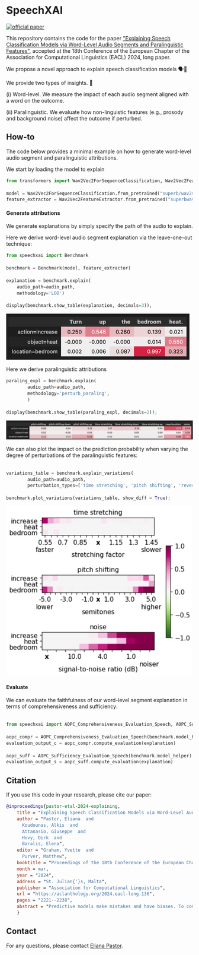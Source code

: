 # SpeechXAI 

[![official paper](https://img.shields.io/badge/paper-EACL%202024-b31b1b.svg)](https://aclanthology.org/2024.eacl-long.136/)

This repository contains the code for the paper ["Explaining Speech Classification Models via Word-Level Audio Segments and Paralinguistic Features"](https://aclanthology.org/2024.eacl-long.136/), accepted at the 18th Conference of the European Chapter of the Association for Computational Linguistics (EACL) 2024, long paper.  

We propose a novel approach to explain speech classification models 🗣️💬

We provide two types of insights. 🚀

(i) Word-level. We measure the impact of each audio segment aligned with a word on the outcome. 

(ii) Paralinguistic. We evaluate how non-linguistic features (e.g., prosody and background noise) affect the outcome if perturbed.


## How-to  

The code below provides a minimal example on how to generate word-level audio segment and paralinguistic attributions.

We start by loading the model to explain
```python
from transformers import Wav2Vec2ForSequenceClassification, Wav2Vec2FeatureExtractor

model = Wav2Vec2ForSequenceClassification.from_pretrained("superb/wav2vec2-base-superb-ic")
feature_extractor = Wav2Vec2FeatureExtractor.from_pretrained("superbwav2vec2-base-superb-ic")
```

#### Generate attributions 

We generate explanations by simply specify the path of the audio to explain.

Here we derive word-level audio segment explanation via the leave-one-out technique:
```python
from speechxai import Benchmark

benchmark = Benchmark(model, feature_extractor)

explanation = benchmark.explain(
    audio_path=audio_path, 
    methodology='LOO')

display(benchmark.show_table(explanation, decimals=3)),
```

![Example of word-level audio segment explanation](docs/images/example_word-level-audio-segments-loo.png)

Here we derive paralinguistic attributions
```python
paraling_expl = benchmark.explain(
        audio_path=audio_path,
        methodology='perturb_paraling',
        )

display(benchmark.show_table(paraling_expl, decimals=2));
```
![Example of paralinguistic attribution](docs/images/example_paralinguistic_expl.png)

We can also plot the impact on the prediction probability when varying the degree of perturbations of the paralinguistic features:
```python

variations_table = benchmark.explain_variations(
        audio_path=audio_path,
        perturbation_types=['time stretching', 'pitch shifting', 'reverberation'])

benchmark.plot_variations(variations_table, show_diff = True);
```

![Example of paralinguistic explanation](docs/images/example_paralinguistic_variations.png)

#### Evaluate 

We can evaluate the faithfulness of our word-level segment explanation in terms of comprehensiveness and sufficiency:

``` python

from speechxai import AOPC_Comprehensiveness_Evaluation_Speech, AOPC_Sufficiency_Evaluation_Speech

aopc_compr = AOPC_Comprehensiveness_Evaluation_Speech(benchmark.model_helper)
evaluation_output_c = aopc_compr.compute_evaluation(explanation)

aopc_suff = AOPC_Sufficiency_Evaluation_Speech(benchmark.model_helper)
evaluation_output_s = aopc_suff.compute_evaluation(explanation)
```

## Citation
If you use this code in your research, please cite our paper:

```bibtex
@inproceedings{pastor-etal-2024-explaining,
    title = "Explaining Speech Classification Models via Word-Level Audio Segments and Paralinguistic Features",
    author = "Pastor, Eliana  and
      Koudounas, Alkis  and
      Attanasio, Giuseppe  and
      Hovy, Dirk  and
      Baralis, Elena",
    editor = "Graham, Yvette  and
      Purver, Matthew",
    booktitle = "Proceedings of the 18th Conference of the European Chapter of the Association for Computational Linguistics (Volume 1: Long Papers)",
    month = mar,
    year = "2024",
    address = "St. Julian{'}s, Malta",
    publisher = "Association for Computational Linguistics",
    url = "https://aclanthology.org/2024.eacl-long.136",
    pages = "2221--2238",
    abstract = "Predictive models make mistakes and have biases. To combat both, we need to understand their predictions.Explainable AI (XAI) provides insights into models for vision, language, and tabular data. However, only a few approaches exist for speech classification models. Previous works focus on a selection of spoken language understanding (SLU) tasks, and most users find their explanations challenging to interpret.We propose a novel approach to explain speech classification models. It provides two types of insights. (i) Word-level. We measure the impact of each audio segment aligned with a word on the outcome. (ii) Paralinguistic. We evaluate how non-linguistic features (e.g., prosody and background noise) affect the outcome if perturbed.We validate our approach by explaining two state-of-the-art SLU models on two tasks in English and Italian. We test their plausibility with human subject ratings. Our results show that the explanations correctly represent the model{'}s inner workings and are plausible to humans.",
    }
```

## Contact
For any questions, please contact [Eliana Pastor](mailto:eliana.pastor@polito.it).
